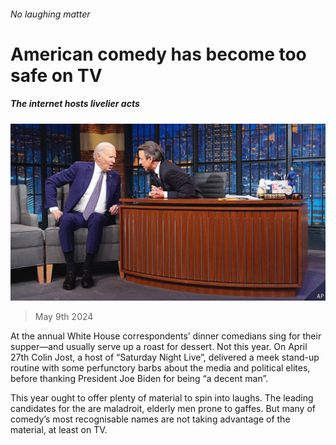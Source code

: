 ###### No laughing matter

# American comedy has become too safe on TV 

##### The internet hosts livelier acts 

![image](images/20240511_CUP002.jpg) 

> May 9th 2024 

At the annual White House correspondents’ dinner comedians sing for their supper—and usually serve up a roast for dessert. Not this year. On April 27th Colin Jost, a host of “Saturday Night Live”, delivered a meek stand-up routine with some perfunctory barbs about the media and political elites, before thanking President Joe Biden for being “a decent man”. 

This year ought to offer plenty of material to spin into laughs. The leading candidates for the  are maladroit, elderly men prone to gaffes. But many of comedy’s most recognisable names are not taking advantage of the material, at least on TV.

